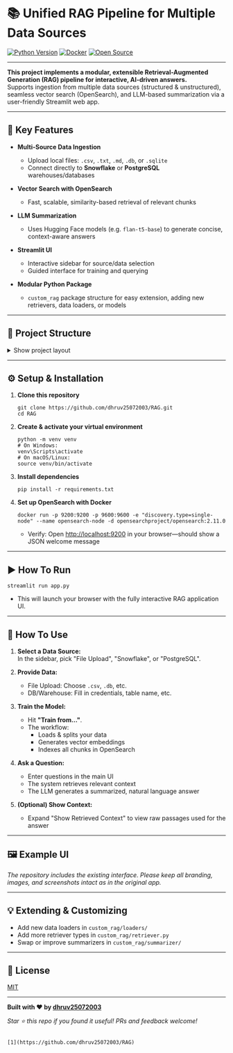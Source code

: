 # 📚 Unified RAG Pipeline for Multiple Data Sources

[![Python Version](https://img.shields.io/badge/python-3.9%2B-blue.svg)](https://www.python.org/)
[![Docker](https://img.shields.io/badge/Docker-required-blue)](https://www.docker.com/)
[![Open Source](https://badges.frapsoft.com/os/v1/open-source.svg?v=103)](https://github.com/dhruv25072003/RAG)

---

**This project implements a modular, extensible Retrieval-Augmented Generation (RAG) pipeline for interactive, AI-driven answers.**  
Supports ingestion from multiple data sources (structured & unstructured), seamless vector search (OpenSearch), and LLM-based summarization via a user-friendly Streamlit web app.

---

## 🚀 Key Features

- **Multi-Source Data Ingestion**  
  - Upload local files: `.csv`, `.txt`, `.md`, `.db`, or `.sqlite`
  - Connect directly to **Snowflake** or **PostgreSQL** warehouses/databases

- **Vector Search with OpenSearch**  
  - Fast, scalable, similarity-based retrieval of relevant chunks

- **LLM Summarization**  
  - Uses Hugging Face models (e.g. `flan-t5-base`) to generate concise, context-aware answers

- **Streamlit UI**  
  - Interactive sidebar for source/data selection
  - Guided interface for training and querying

- **Modular Python Package**  
  - `custom_rag` package structure for easy extension, adding new retrievers, data loaders, or models

---

## 📁 Project Structure

<details>
<summary>Show project layout</summary>

```
RAG/
│
├── app.py            # Main Streamlit app
├── requirements.txt  # Python dependencies
│
└── custom_rag/
    ├── __init__.py
    ├── constants.py
    ├── retriever.py        # Retriever classes (Composite, OpenSearch)
    ├── trainer.py          # HybridParentChildTrainer
    │
    ├── config/
    │   ├── __init__.py
    │   └── settings.py     # Mock settings
    │
    ├── dao/
    │   ├── __init__.py
    │   └── agent_dao.py    # Data access (mock/real)
    │
    ├── loaders/
    │   ├── __init__.py
    │   └── langchain_loader.py  # Multi-source loading (file, db, warehouse)
    │
    └── summarizer/
        ├── __init__.py
        └── summarizers.py  # Summarization classes (mock/real)
```
</details>

---

## ⚙️ Setup & Installation

1. **Clone this repository**
    ```
    git clone https://github.com/dhruv25072003/RAG.git
    cd RAG
    ```

2. **Create & activate your virtual environment**
    ```
    python -m venv venv
    # On Windows:
    venv\Scripts\activate
    # On macOS/Linux:
    source venv/bin/activate
    ```

3. **Install dependencies**
    ```
    pip install -r requirements.txt
    ```

4. **Set up OpenSearch with Docker**
    ```
    docker run -p 9200:9200 -p 9600:9600 -e "discovery.type=single-node" --name opensearch-node -d opensearchproject/opensearch:2.11.0
    ```
    - Verify: Open [http://localhost:9200](http://localhost:9200) in your browser—should show a JSON welcome message

---

## ▶️ How To Run

```
streamlit run app.py
```
- This will launch your browser with the fully interactive RAG application UI.

---

## 📖 How To Use

1. **Select a Data Source:**  
   In the sidebar, pick "File Upload", "Snowflake", or "PostgreSQL".

2. **Provide Data:**  
   - File Upload: Choose `.csv`, `.db`, etc.
   - DB/Warehouse: Fill in credentials, table name, etc.

3. **Train the Model:**  
   - Hit **"Train from..."**.
   - The workflow:  
     - Loads & splits your data  
     - Generates vector embeddings  
     - Indexes all chunks in OpenSearch

4. **Ask a Question:**  
   - Enter questions in the main UI  
   - The system retrieves relevant context  
   - The LLM generates a summarized, natural language answer

5. **(Optional) Show Context:**  
   - Expand "Show Retrieved Context" to view raw passages used for the answer

---

## 🖼 Example UI

_The repository includes the existing interface. Please keep all branding, images, and screenshots intact as in the original app._

---

## 💡 Extending & Customizing

- Add new data loaders in `custom_rag/loaders/`
- Add more retriever types in `custom_rag/retriever.py`
- Swap or improve summarizers in `custom_rag/summarizer/`

---

## 📝 License
[MIT](LICENSE)

---

**Built with ❤️ by [dhruv25072003](https://github.com/dhruv25072003)**

_Star ⭐ this repo if you found it useful! PRs and feedback welcome!_
```

[1](https://github.com/dhruv25072003/RAG)
